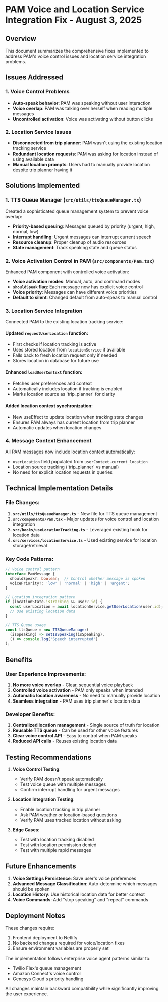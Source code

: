 # PAM Voice and Location Service Integration Fix - August 3, 2025

## Overview
This document summarizes the comprehensive fixes implemented to address PAM's voice control issues and location service integration problems.

## Issues Addressed

### 1. Voice Control Problems
- **Auto-speak behavior**: PAM was speaking without user interaction
- **Voice overlap**: PAM was talking over herself when reading multiple messages
- **Uncontrolled activation**: Voice was activating without button clicks

### 2. Location Service Issues
- **Disconnected from trip planner**: PAM wasn't using the existing location tracking service
- **Redundant location requests**: PAM was asking for location instead of using available data
- **Manual location prompts**: Users had to manually provide location despite trip planner having it

## Solutions Implemented

### 1. TTS Queue Manager (`src/utils/ttsQueueManager.ts`)
Created a sophisticated queue management system to prevent voice overlap:
- **Priority-based queuing**: Messages queued by priority (urgent, high, normal, low)
- **Interrupt handling**: Urgent messages can interrupt current speech
- **Resource cleanup**: Proper cleanup of audio resources
- **State management**: Track speaking state and queue status

### 2. Voice Activation Control in PAM (`src/components/Pam.tsx`)
Enhanced PAM component with controlled voice activation:
- **Voice activation modes**: Manual, auto, and command modes
- **`shouldSpeak` flag**: Each message now has explicit voice control
- **Voice priority**: Messages can have different voice priorities
- **Default to silent**: Changed default from auto-speak to manual control

### 3. Location Service Integration
Connected PAM to the existing location tracking service:

#### Updated `requestUserLocation` function:
- First checks if location tracking is active
- Uses stored location from `locationService` if available
- Falls back to fresh location request only if needed
- Stores location in database for future use

#### Enhanced `loadUserContext` function:
- Fetches user preferences and context
- Automatically includes location if tracking is enabled
- Marks location source as 'trip_planner' for clarity

#### Added location context synchronization:
- New useEffect to update location when tracking state changes
- Ensures PAM always has current location from trip planner
- Automatic updates when location changes

### 4. Message Context Enhancement
All PAM messages now include location context automatically:
- `userLocation` field populated from `userContext.current_location`
- Location source tracking ('trip_planner' vs manual)
- No need for explicit location requests in queries

## Technical Implementation Details

### File Changes:
1. **`src/utils/ttsQueueManager.ts`** - New file for TTS queue management
2. **`src/components/Pam.tsx`** - Major updates for voice control and location integration
3. **`src/hooks/useLocationTracking.ts`** - Leveraged existing hook for location data
4. **`src/services/locationService.ts`** - Used existing service for location storage/retrieval

### Key Code Patterns:
```typescript
// Voice control pattern
interface PamMessage {
  shouldSpeak?: boolean;  // Control whether message is spoken
  voicePriority?: 'low' | 'normal' | 'high' | 'urgent';
}

// Location integration pattern
if (locationState.isTracking && user?.id) {
  const userLocation = await locationService.getUserLocation(user.id);
  // Use existing location data
}

// TTS Queue usage
const ttsQueue = new TTSQueueManager(
  (isSpeaking) => setIsSpeaking(isSpeaking),
  () => console.log('Speech interrupted')
);
```

## Benefits

### User Experience Improvements:
1. **No more voice overlap** - Clear, sequential voice playback
2. **Controlled voice activation** - PAM only speaks when intended
3. **Automatic location awareness** - No need to manually provide location
4. **Seamless integration** - PAM uses trip planner's location data

### Developer Benefits:
1. **Centralized location management** - Single source of truth for location
2. **Reusable TTS queue** - Can be used for other voice features
3. **Clear voice control API** - Easy to control when PAM speaks
4. **Reduced API calls** - Reuses existing location data

## Testing Recommendations

1. **Voice Control Testing**:
   - Verify PAM doesn't speak automatically
   - Test voice queue with multiple messages
   - Confirm interrupt handling for urgent messages

2. **Location Integration Testing**:
   - Enable location tracking in trip planner
   - Ask PAM weather or location-based questions
   - Verify PAM uses tracked location without asking

3. **Edge Cases**:
   - Test with location tracking disabled
   - Test with location permission denied
   - Test with multiple rapid messages

## Future Enhancements

1. **Voice Settings Persistence**: Save user's voice preferences
2. **Advanced Message Classification**: Auto-determine which messages should be spoken
3. **Location History**: Use historical location data for better context
4. **Voice Commands**: Add "stop speaking" and "repeat" commands

## Deployment Notes

These changes require:
1. Frontend deployment to Netlify
2. No backend changes required for voice/location fixes
3. Ensure environment variables are properly set

The implementation follows enterprise voice agent patterns similar to:
- Twilio Flex's queue management
- Amazon Connect's voice control
- Genesys Cloud's priority handling

All changes maintain backward compatibility while significantly improving the user experience.